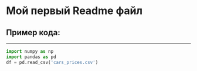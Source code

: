 # Мой первый Readme файл

## Пример кода:
----
``` python
import numpy as np
import pandas as pd
df = pd.read_csv('cars_prices.csv')
```




